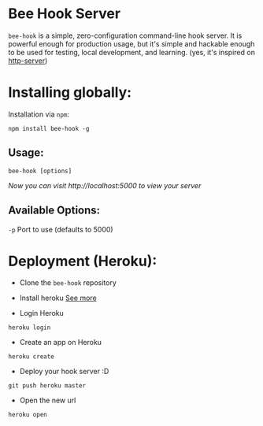 # Bee Hook Server

`bee-hook` is a simple, zero-configuration command-line hook server. It is powerful enough for production usage, but it's simple and hackable enough to be used for testing, local development, and learning.
(yes, it's inspired on [http-server](https://www.npmjs.com/package/http-server))


# Installing globally:

Installation via `npm`:

    npm install bee-hook -g

## Usage:
    bee-hook [options]

*Now you can visit http://localhost:5000 to view your server*


## Available Options:

`-p` Port to use (defaults to 5000)


# Deployment (Heroku):

 - Clone the `bee-hook` repository

 - Install heroku [See more](https://devcenter.heroku.com/articles/getting-started-with-nodejs#set-up)
 
 - Login Heroku
 ```
 heroku login
 ```
 
 - Create an app on Heroku
 ```
 heroku create
 ```
 
 - Deploy your hook server :D
 ```
 git push heroku master
 ```

 - Open the new url 
 ```
 heroku open
 ```